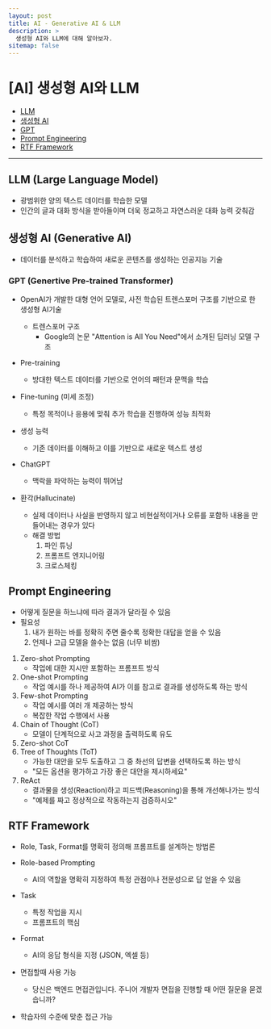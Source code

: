 ```yaml
---
layout: post
title: AI - Generative AI & LLM
description: >
  생성형 AI와 LLM에 대해 알아보자.
sitemap: false
---
```


# [AI] 생성형 AI와 LLM

- [LLM](#llm-large-language-model)
- [생성형 AI](#생성형-ai-generative-ai)
- [GPT](#gpt-genertive-pre-trained-transformer)
- [Prompt Engineering](#prompt-engineering)
- [RTF Framework](#rtf-framework)

---

## LLM (Large Language Model)

- 광범위한 양의 텍스트 데이터를 학습한 모델
- 인간의 글과 대화 방식을 받아들이며 더욱 정교하고 자연스러운 대화 능력 갖춰감

## 생성형 AI (Generative AI)

- 데이터를 분석하고 학습하여 새로운 콘텐츠를 생성하는 인공지능 기술

### GPT (Genertive Pre-trained Transformer)

- OpenAI가 개발한 대형 언어 모델로, 사전 학습된 트렌스포머 구조를 기반으로 한 생성형 AI기술
  - 트렌스포머 구조
    - Google의 논문 "Attention is All You Need"에서 소개된 딥러닝 모델 구조
- Pre-training
  - 방대한 텍스트 데이터를 기반으로 언어의 패턴과 문맥을 학습
- Fine-tuning (미세 조정)
  - 특정 목적이나 응용에 맞춰 추가 학습을 진행하여 성능 최적화
- 생성 능력

  - 기존 데이터를 이해하고 이를 기반으로 새로운 텍스트 생성

- ChatGPT

  - 맥락을 파악하는 능력이 뛰어남

- 환각(Hallucinate)
  - 실제 데이터나 사실을 반영하지 않고 비현실적이거나 오류를 포함하 내용을 만들어내는 경우가 있다
  - 해결 방법
    1. 파인 튜닝
    2. 프롬프트 엔지니어링
    3. 크로스체킹

## Prompt Engineering

- 어떻게 질문을 하느냐에 따라 결과가 달라질 수 있음
- 필요성
  1. 내가 원하는 바를 정확히 주면 줄수록 정확한 대답을 얻을 수 있음
  2. 언제나 고급 모델을 쓸수는 없음 (너무 비쌈)

1. Zero-shot Prompting
   - 작업에 대한 지시만 포함하는 프롬프트 방식
2. One-shot Prompting
   - 작업 예시를 하나 제공하여 AI가 이를 참고로 결과를 생성하도록 하는 방식
3. Few-shot Prompting
   - 작업 예시를 여러 개 제공하는 방식
   - 복잡한 작업 수행에서 사용
4. Chain of Thought (CoT)
   - 모델이 단계적으로 사고 과정을 출력하도록 유도
5. Zero-shot CoT
6. Tree of Thoughts (ToT)
   - 가능한 대안을 모두 도출하고 그 중 촤선의 답변을 선택하도록 하는 방식
   - "모든 옵션을 평가하고 가장 좋은 대안을 제시하세요"
7. ReAct
   - 결과물을 생성(Reaction)하고 피드백(Reasoning)을 통해 개선해나가는 방식
   - "예제를 짜고 정상적으로 작동하는지 검증하시오"

## RTF Framework

- Role, Task, Format를 명확히 정의해 프롬프트를 설계하는 방법론
- Role-based Prompting
  - AI의 역할을 명확히 지정하여 특정 관점이나 전문성으로 답 얻을 수 있음
- Task
  - 특정 작업을 지시
  - 프롬프트의 핵심
- Format

  - AI의 응답 형식을 지정 (JSON, 엑셀 등)

- 면접할때 사용 가능
  - 당신은 백엔드 면접관입니다. 주니어 개발자 면접을 진행할 때 어떤 질문을 묻겠습니까?
- 학습자의 수준에 맞춘 접근 가능
